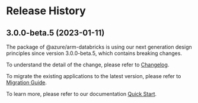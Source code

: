 # Release History
    
## 3.0.0-beta.5 (2023-01-11)

The package of @azure/arm-databricks is using our next generation design principles since version 3.0.0-beta.5, which contains breaking changes.

To understand the detail of the change, please refer to [Changelog](https://aka.ms/js-track2-changelog).

To migrate the existing applications to the latest version, please refer to [Migration Guide](https://aka.ms/js-track2-migration-guide).

To learn more, please refer to our documentation [Quick Start](https://aka.ms/js-track2-quickstart).
